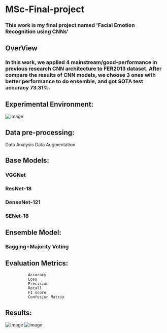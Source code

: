 # MSc-Final-project
### This work is my final project named 'Facial Emotion Recognition using CNNs'
## OverView
### In this work, we applied 4 mainstream/good-performance in previous research CNN architecture to FER2013 dataset. After compare the results of CNN models, we choose 3 ones with better performance to do ensemble, and got SOTA test accuracy 73.31%.
## Experimental Environment:
![image](https://user-images.githubusercontent.com/49049595/189252514-7ce92799-fdd1-4981-ba07-249d0da5cc62.png)
## Data pre-processing:
  Data Analysis
  Data Augmentation

## Base Models:
###       VGGNet
###       ResNet-18
###       DenseNet-121
###       SENet-18

## Ensemble Model:
###       Bagging+Majority Voting

## Evaluation Metrics:
              Accuracy
              Loss
              Precision
              Recall
              F1 score
              Confusion Matrix
## Results:
![image](https://user-images.githubusercontent.com/49049595/189252671-2846d10a-23e0-42db-9339-cb9c5e803ed8.png)
![image](https://user-images.githubusercontent.com/49049595/189252686-817660a4-5d39-464a-972b-39107fb27dbf.png)





